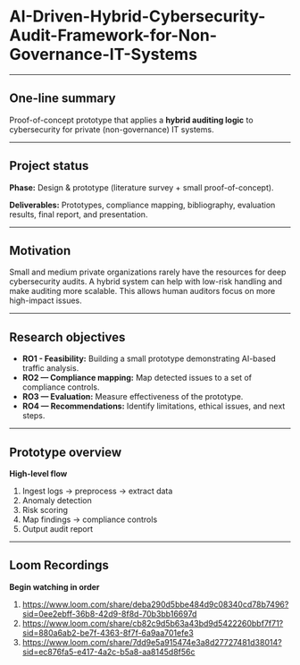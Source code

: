 # AI-Driven-Hybrid-Cybersecurity-Audit-Framework-for-Non-Governance-IT-Systems

---

## One-line summary
Proof-of-concept prototype that applies a **hybrid auditing logic** to cybersecurity for private (non-governance) IT systems.

---

## Project status
**Phase:** Design & prototype (literature survey + small proof-of-concept).

**Deliverables:** Prototypes, compliance mapping, bibliography, evaluation results, final report, and presentation.

---

## Motivation
Small and medium private organizations rarely have the resources for deep cybersecurity audits. A hybrid system can help with low-risk handling and make auditing more scalable. This allows human auditors focus on more high-impact issues.

---

## Research objectives
* **RO1 - Feasibility:** Building a small prototype demonstrating AI-based traffic analysis.
*  **RO2 — Compliance mapping:** Map detected issues to a set of compliance controls.
*  **RO3 — Evaluation:** Measure effectiveness of the prototype.
*  **RO4 — Recommendations:** Identify limitations, ethical issues, and next steps.

---

## Prototype overview
**High-level flow**
1. Ingest logs → preprocess → extract data
2. Anomaly detection
3. Risk scoring
4. Map findings → compliance controls
5. Output audit report

---

## Loom Recordings
**Begin watching in order**
1. https://www.loom.com/share/deba290d5bbe484d9c08340cd78b7496?sid=0ee2ebff-36b8-42d9-8f8d-70b3bb16697d
2. https://www.loom.com/share/cb82c9d5b63a43bd9d5422260bbf7f71?sid=880a6ab2-be7f-4363-8f7f-6a9aa701efe3
3. https://www.loom.com/share/7dd9e5a915474e3a8d27727481d38014?sid=ec876fa5-e417-4a2c-b5a8-aa8145d8f56c

